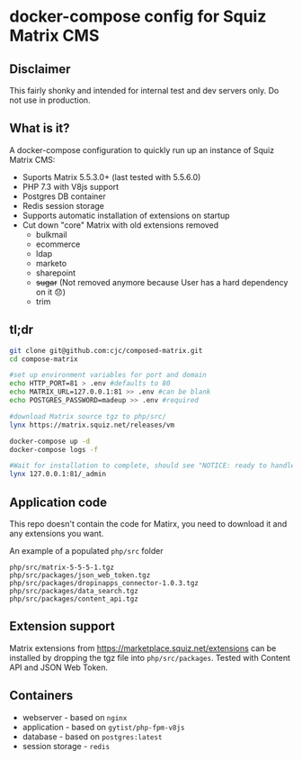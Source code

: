 # docker-compose config for Squiz Matrix CMS

## Disclaimer

This fairly shonky and intended for internal test and dev servers only. Do not use in production.

## What is it?

A docker-compose configuration to quickly run up an instance of Squiz Matrix CMS:

* Suports Matrix 5.5.3.0+ (last tested with 5.5.6.0)
* PHP 7.3 with V8js support
* Postgres DB container
* Redis session storage
* Supports automatic installation of extensions on startup
* Cut down "core" Matrix with old extensions removed
  * bulkmail
  * ecommerce
  * ldap
  * marketo
  * sharepoint
  * ~~sugar~~ (Not removed anymore because User has a hard dependency on it :disappointed:)
  * trim
 
## tl;dr
 
```bash
git clone git@github.com:cjc/composed-matrix.git
cd compose-matrix

#set up environment variables for port and domain
echo HTTP_PORT=81 > .env #defaults to 80
echo MATRIX_URL=127.0.0.1:81 >> .env #can be blank
echo POSTGRES_PASSWORD=madeup >> .env #required

#download Matrix source tgz to php/src/
lynx https://matrix.squiz.net/releases/vm

docker-compose up -d
docker-compose logs -f

#Wait for installation to complete, should see "NOTICE: ready to handle connections"
lynx 127.0.0.1:81/_admin
```

## Application code

This repo doesn't contain the code for Matirx, you need to download it and any extensions you want.

An example of a populated `php/src` folder

```
php/src/matrix-5-5-5-1.tgz
php/src/packages/json_web_token.tgz
php/src/packages/dropinapps_connector-1.0.3.tgz
php/src/packages/data_search.tgz
php/src/packages/content_api.tgz
```

## Extension support

Matrix extensions from https://marketplace.squiz.net/extensions can be installed by dropping the tgz file into `php/src/packages`. Tested with Content API and JSON Web Token.

## Containers

* webserver - based on `nginx`
* application - based on `gytist/php-fpm-v8js`
* database - based on `postgres:latest`
* session storage - `redis`
